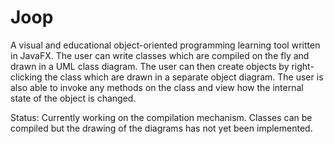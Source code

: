 # Joop
A visual and educational object-oriented programming learning tool written in JavaFX. The user can write classes which are compiled 
on the fly and drawn in a UML class diagram. The user can then create objects by right-clicking the class which are drawn in a separate
object diagram. The user is also able to invoke any methods on the class and view how the internal state of the object is changed. 

Status: Currently working on the compilation mechanism. Classes can be compiled but the drawing of the diagrams has not yet been implemented. 
